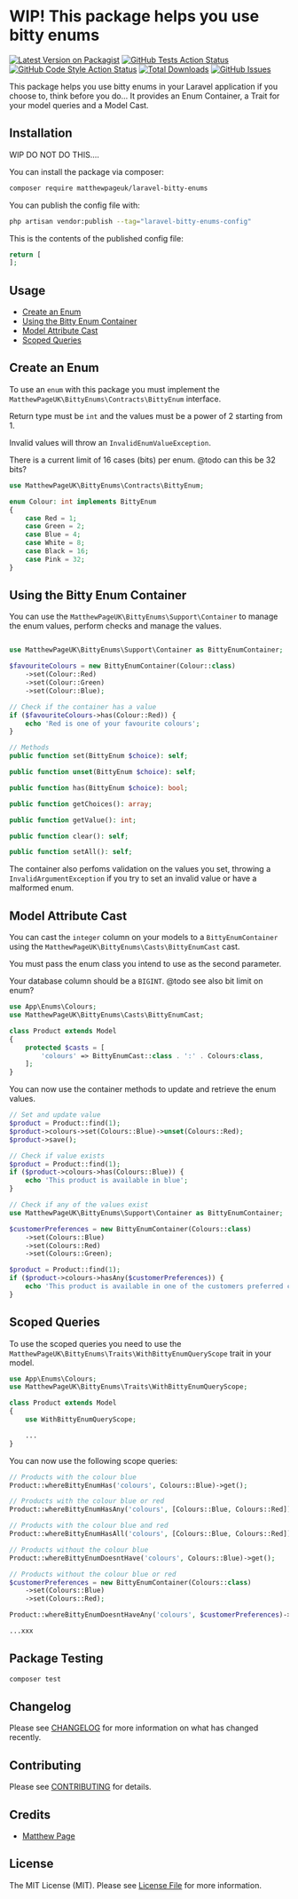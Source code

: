 # WIP!  This package helps you use bitty enums

[![Latest Version on Packagist](https://img.shields.io/packagist/v/matthewpageuk/laravel-bitty-enums.svg?style=flat-square)](https://packagist.org/packages/matthewpageuk/laravel-bitty-enums)
[![GitHub Tests Action Status](https://img.shields.io/github/actions/workflow/status/matthewpageuk/laravel-bitty-enums/run-tests.yml?branch=main&label=tests&style=flat-square)](https://github.com/matthewpageuk/laravel-bitty-enums/actions?query=workflow%3Arun-tests+branch%3Amain)
[![GitHub Code Style Action Status](https://img.shields.io/github/actions/workflow/status/matthewpageuk/laravel-bitty-enums/fix-php-code-style-issues.yml?branch=main&label=code%20style&style=flat-square)](https://github.com/matthewpageuk/laravel-bitty-enums/actions?query=workflow%3A"Fix+PHP+code+style+issues"+branch%3Amain)
[![Total Downloads](https://img.shields.io/packagist/dt/matthewpageuk/laravel-bitty-enums.svg?style=flat-square)](https://packagist.org/packages/matthewpageuk/laravel-bitty-enums)
[![GitHub Issues](https://img.shields.io/github/issues/matthewpageuk/laravel-bitty-enums)](https://github.com/matthewpageuk/laravel-bitty-enums/issues)

This package helps you use bitty enums in your Laravel application if you choose to, think before you do... It provides an Enum Container, a Trait for your model queries and a Model Cast.

## Installation

WIP DO NOT DO THIS....


You can install the package via composer:

```bash
composer require matthewpageuk/laravel-bitty-enums
```

You can publish the config file with:

```bash
php artisan vendor:publish --tag="laravel-bitty-enums-config"
```

This is the contents of the published config file:

```php
return [
];
```

## Usage

- [Create an Enum](#create-an-enum)
- [Using the Bitty Enum Container](#using-the-bitty-enum-container)
- [Model Attribute Cast](#model-attribute-cast)
- [Scoped Queries](#scoped-queries)

## Create an Enum

To use an `enum` with this package you must implement the `MatthewPageUK\BittyEnums\Contracts\BittyEnum` interface.

Return type must be `int` and the values must be a power of 2 starting from 1.

Invalid values will throw an `InvalidEnumValueException`.

There is a current limit of 16 cases (bits) per enum. @todo can this be 32 bits?

```php
use MatthewPageUK\BittyEnums\Contracts\BittyEnum;

enum Colour: int implements BittyEnum
{
    case Red = 1;
    case Green = 2;
    case Blue = 4;
    case White = 8;
    case Black = 16;
    case Pink = 32;
}
```

## Using the Bitty Enum Container

You can use the `MatthewPageUK\BittyEnums\Support\Container` to manage the enum values, perform checks and manage the values.

```php

use MatthewPageUK\BittyEnums\Support\Container as BittyEnumContainer;

$favouriteColours = new BittyEnumContainer(Colour::class)
    ->set(Colour::Red)
    ->set(Colour::Green)
    ->set(Colour::Blue);

// Check if the container has a value
if ($favouriteColours->has(Colour::Red)) {
    echo 'Red is one of your favourite colours';
}

// Methods
public function set(BittyEnum $choice): self;

public function unset(BittyEnum $choice): self;

public function has(BittyEnum $choice): bool;

public function getChoices(): array;

public function getValue(): int;

public function clear(): self;

public function setAll(): self;
```

The container also perfoms validation on the values you set, throwing a `InvalidArgumentException` if you try to set an invalid value or have a malformed enum.

## Model Attribute Cast

You can cast the `integer` column on your models to a `BittyEnumContainer` using the `MatthewPageUK\BittyEnums\Casts\BittyEnumCast` cast.

You must pass the enum class you intend to use as the second parameter.

Your database column should be a `BIGINT`. @todo see also bit limit on enum?

```php
use App\Enums\Colours;
use MatthewPageUK\BittyEnums\Casts\BittyEnumCast;

class Product extends Model
{
    protected $casts = [
        'colours' => BittyEnumCast::class . ':' . Colours:class,
    ];
}
```
You can now use the container methods to update and retrieve the enum values.

```php
// Set and update value
$product = Product::find(1);
$product->colours->set(Colours::Blue)->unset(Colours::Red);
$product->save();
```

```php
// Check if value exists
$product = Product::find(1);
if ($product->colours->has(Colours::Blue)) {
    echo 'This product is available in blue';
}
```

```php
// Check if any of the values exist
use MatthewPageUK\BittyEnums\Support\Container as BittyEnumContainer;

$customerPreferences = new BittyEnumContainer(Colours::class)
    ->set(Colours::Blue)
    ->set(Colours::Red)
    ->set(Colours::Green);

$product = Product::find(1);
if ($product->colours->hasAny($customerPreferences)) {
    echo 'This product is available in one of the customers preferred colours';
}
```

## Scoped Queries

To use the scoped queries you need to use the `MatthewPageUK\BittyEnums\Traits\WithBittyEnumQueryScope` trait in your model.

```php
use App\Enums\Colours;
use MatthewPageUK\BittyEnums\Traits\WithBittyEnumQueryScope;

class Product extends Model
{
    use WithBittyEnumQueryScope;

    ...
}
```

You can now use the following scope queries:

```php
// Products with the colour blue
Product::whereBittyEnumHas('colours', Colours::Blue)->get();

// Products with the colour blue or red
Product::whereBittyEnumHasAny('colours', [Colours::Blue, Colours::Red])->get();

// Products with the colour blue and red
Product::whereBittyEnumHasAll('colours', [Colours::Blue, Colours::Red])->get();

// Products without the colour blue
Product::whereBittyEnumDoesntHave('colours', Colours::Blue)->get();

// Products without the colour blue or red
$customerPreferences = new BittyEnumContainer(Colours::class)
    ->set(Colours::Blue)
    ->set(Colours::Red);

Product::whereBittyEnumDoesntHaveAny('colours', $customerPreferences)->get();

...xxx
```






## Package Testing

```bash
composer test
```

## Changelog

Please see [CHANGELOG](CHANGELOG.md) for more information on what has changed recently.

## Contributing

Please see [CONTRIBUTING](CONTRIBUTING.md) for details.

## Credits

- [Matthew Page](https://github.com/MatthewPageUK)

## License

The MIT License (MIT). Please see [License File](LICENSE.md) for more information.
